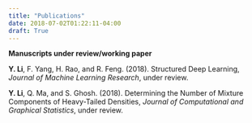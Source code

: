 ```yaml
---
title: "Publications"
date: 2018-07-02T01:22:11-04:00
draft: True
---
```


**Manuscripts under review/working paper**

**Y. Li**, F. Yang, H. Rao, and R. Feng. (2018). Structured Deep Learning, _Journal of Machine Learning Research_, under review.


**Y. Li**, Q. Ma, and S. Ghosh. (2018). Determining the Number of Mixture Components of Heavy-Tailed Densities, _Journal of Computational and Graphical Statistics_, under review.
